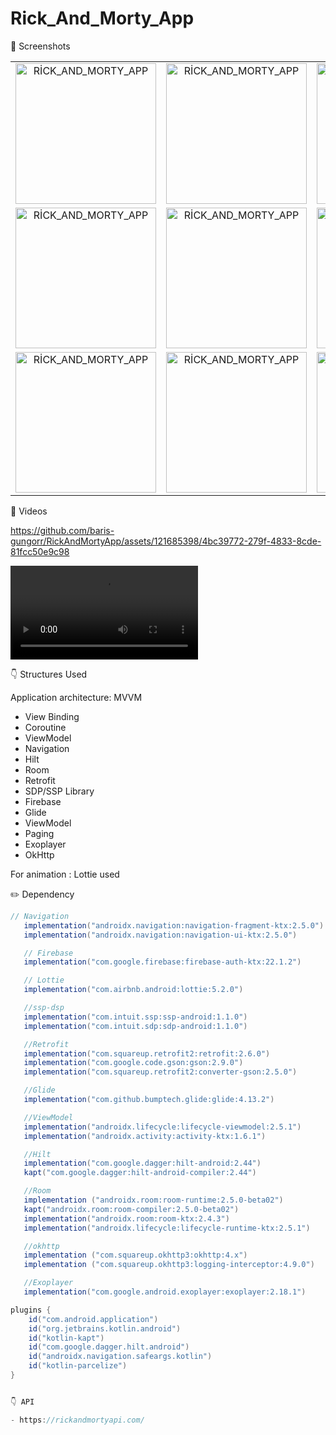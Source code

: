 # Rick_And_Morty_App

📸 Screenshots
<table>
  
  <tr>
    <td align="center">
      <img src="https://github.com/baris-gungorr/RickAndMortyApp/assets/121685398/8c5c9d3d-5da4-45b2-8e3c-2dce7ca916d7" alt="RİCK_AND_MORTY_APP" width="225">
    </td>
    <td align="center">
      <img src="https://github.com/baris-gungorr/RickAndMortyApp/assets/121685398/8049993d-19ca-4fc3-ac39-f3cfbd10e6a8" alt="RİCK_AND_MORTY_APP" width="225">
    </td>
    <td align="center">
      <img src="https://github.com/baris-gungorr/RickAndMortyApp/assets/121685398/4930e654-0ef5-4eb3-bc09-2a29851c2ffd" alt="RİCK_AND_MORTY_APP" width="225">
    </td>
  </tr>
  <tr>
    <td align="center">
      <img src="https://github.com/baris-gungorr/RickAndMortyApp/assets/121685398/1a5420be-927e-4b78-a2e9-7fe289339d34" alt="RİCK_AND_MORTY_APP" width="225">
    </td>
    <td align="center">
      <img src="https://github.com/baris-gungorr/RickAndMortyApp/assets/121685398/bfedba41-6500-4174-8b3b-8a8f1d404576" alt="RİCK_AND_MORTY_APP" width="225">
    </td>
    <td align="center">
      <img src="https://github.com/baris-gungorr/RickAndMortyApp/assets/121685398/7e661af6-f72f-431e-9237-0233429c4c1b" alt="RİCK_AND_MORTY_APP" width="225">
    </td>
  </tr>
  <tr>
  <td align="center">
      <img src="https://github.com/baris-gungorr/RickAndMortyApp/assets/121685398/4d1467d7-9cc6-467e-8dee-2da5fdbd0735" alt="RİCK_AND_MORTY_APP" width="225">
    </td>
    <td align="center">
      <img src="https://github.com/baris-gungorr/RickAndMortyApp/assets/121685398/03299739-3c49-45b4-ad90-d9871ab9a252" alt="RİCK_AND_MORTY_APP" width="225">
    </td>
    <td align="center">
      <img src="https://github.com/baris-gungorr/RickAndMortyApp/assets/121685398/db57fb3c-f773-420c-89d3-09489e1a1d7c" alt="RİCK_AND_MORTY_APP" width="225">
    </td>
  </tr>
</table> 

📸 Videos
 <!-- Video -->
<div align="left">

https://github.com/baris-gungorr/RickAndMortyApp/assets/121685398/4bc39772-279f-4833-8cde-81fcc50e9c98

  <video src= "VIDEO.mp4"/>
</div>

👇 Structures Used

Application architecture: MVVM

- View Binding 
- Coroutine
- ViewModel
- Navigation
- Hilt
- Room
- Retrofit
- SDP/SSP Library
- Firebase
- Glide
- ViewModel
- Paging
- Exoplayer
- OkHttp

 For animation : Lottie used  

  ✏️ Dependency
 ```gradle
 // Navigation
    implementation("androidx.navigation:navigation-fragment-ktx:2.5.0")
    implementation("androidx.navigation:navigation-ui-ktx:2.5.0")

    // Firebase
    implementation("com.google.firebase:firebase-auth-ktx:22.1.2")

    // Lottie
    implementation("com.airbnb.android:lottie:5.2.0")

    //ssp-dsp
    implementation("com.intuit.ssp:ssp-android:1.1.0")
    implementation("com.intuit.sdp:sdp-android:1.1.0")

    //Retrofit
    implementation("com.squareup.retrofit2:retrofit:2.6.0")
    implementation("com.google.code.gson:gson:2.9.0")
    implementation("com.squareup.retrofit2:converter-gson:2.5.0")

    //Glide
    implementation("com.github.bumptech.glide:glide:4.13.2")

    //ViewModel
    implementation("androidx.lifecycle:lifecycle-viewmodel:2.5.1")
    implementation("androidx.activity:activity-ktx:1.6.1")

    //Hilt
    implementation("com.google.dagger:hilt-android:2.44")
    kapt("com.google.dagger:hilt-android-compiler:2.44")

    //Room
    implementation ("androidx.room:room-runtime:2.5.0-beta02")
    kapt("androidx.room:room-compiler:2.5.0-beta02")
    implementation("androidx.room:room-ktx:2.4.3")
    implementation("androidx.lifecycle:lifecycle-runtime-ktx:2.5.1")

    //okhttp
    implementation ("com.squareup.okhttp3:okhttp:4.x")
    implementation ("com.squareup.okhttp3:logging-interceptor:4.9.0")

    //Exoplayer
    implementation("com.google.android.exoplayer:exoplayer:2.18.1")


```

```groovy
plugins {
    id("com.android.application")
    id("org.jetbrains.kotlin.android")
    id("kotlin-kapt")
    id("com.google.dagger.hilt.android")
    id("androidx.navigation.safeargs.kotlin")
    id("kotlin-parcelize")
}


```

```groovy

👇 API

- https://rickandmortyapi.com/
```






















